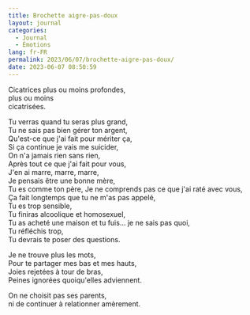 ```yaml
---
title: Brochette aigre-pas-doux
layout: journal
categories:
  - Journal
  - Émotions
lang: fr-FR
permalink: 2023/06/07/brochette-aigre-pas-doux/
date: 2023-06-07 08:50:59
---
```


Cicatrices plus ou moins profondes,\
plus ou moins\
cicatrisées.

Tu verras quand tu seras plus grand,\
Tu ne sais pas bien gérer ton argent,\
Qu'est-ce que j'ai fait pour mériter ça,\
Si ça continue je vais me suicider,\
On n'a jamais rien sans rien,\
Après tout ce que j'ai fait pour vous,\
J'en ai marre, marre, marre,\
Je pensais être une bonne mère,\
Tu es comme ton père,
Je ne comprends pas ce que j'ai raté avec vous,\
Ça fait longtemps que tu ne m'as pas appelé,\
Tu es trop sensible,\
Tu finiras alcoolique et homosexuel,\
Tu as acheté une maison et tu fuis… je ne sais pas quoi,\
Tu réfléchis trop,\
Tu devrais te poser des questions.

Je ne trouve plus les mots,\
Pour te partager mes bas et mes hauts,\
Joies rejetées à tour de bras,\
Peines ignorées quoiqu'elles adviennent.

On ne choisit pas ses parents,\
ni de continuer à relationner amèrement.